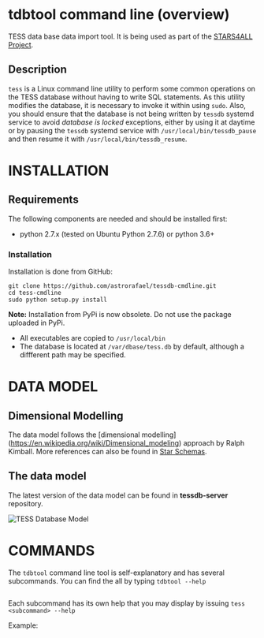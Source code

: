 # tdbtool command line (overview)

TESS data base data import tool.
It is being used as part of the [STARS4ALL Project](http://www.stars4all.eu/).

## Description

`tess` is a Linux command line utility to perform some common operations on the TESS database without having to write SQL statements. As this utility modifies the database, it is necessary to invoke it within using `sudo`. Also, you should ensure that the database is not being written by `tessdb` systemd service to avoid *database is locked* exceptions, either by using it at daytime or by pausing the `tessdb` systemd service with `/usr/local/bin/tessdb_pause` and then resume it with `/usr/local/bin/tessdb_resume`.


# INSTALLATION
    
## Requirements

The following components are needed and should be installed first:

 * python 2.7.x (tested on Ubuntu Python 2.7.6) or python 3.6+

### Installation

Installation is done from GitHub:

    git clone https://github.com/astrorafael/tessdb-cmdline.git
    cd tess-cmdline
    sudo python setup.py install

**Note:** Installation from PyPi is now obsolete. Do not use the package uploaded in PyPi.

* All executables are copied to `/usr/local/bin`
* The database is located at `/var/dbase/tess.db` by default, although a diffferent path may be specified.

# DATA MODEL

## Dimensional Modelling

The data model follows the [dimensional modelling]
(https://en.wikipedia.org/wiki/Dimensional_modeling) approach by Ralph Kimball. More references can also be found in [Star Schemas](https://en.wikipedia.org/wiki/Star_schema).

## The data model

The latest version of the data model can be found in **tessdb-server** repository.

![TESS Database Model](https://github.com/STARS4ALL/tessdb/raw/master/doc/tessdb-full.png) 

# COMMANDS

The `tdbtool` command line tool is self-explanatory and has several subcommands. You can find the all by typing `tdbtool --help`
```

```

Each subcommand has its own help that you may display by issuing `tess <subcommand> --help`

Example:
```

```
